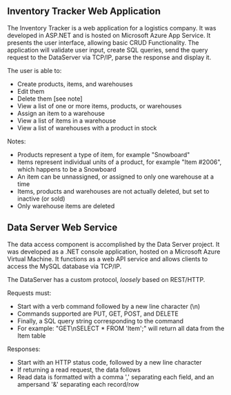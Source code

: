 ## Inventory Tracker Web Application

The Inventory Tracker is a web application for a logistics company. It was developed in ASP.NET and is hosted on Microsoft Azure App Service. It presents the user interface, allowing basic CRUD Functionality. The application will validate user input, create SQL queries, send the query request to the DataServer via TCP/IP, parse the response and display it.

The user is able to:
* Create products, items, and warehouses
* Edit them
* Delete them [see note]
* View a list of one or more items, products, or warehouses
* Assign an item to a warehouse
* View a list of items in a warehouse
* View a list of warehouses with a product in stock

Notes: 
* Products represent a type of item, for example "Snowboard"
* Items represent individual units of a product, for example "Item #2006", which happens to be a Snowboard
* An item can be unnassigned, or assigned to only one warehouse at a time
* Items, products and warehouses are not actually deleted, but set to inactive (or sold)
* Only warehouse items are deleted


## Data Server Web Service

The data access component is accomplished by the Data Server project. It was developed as a .NET console application, hosted on a Microsoft Azure Virtual Machine. It functions as a web API service and allows clients to access the MySQL database via TCP/IP. 

The DataServer has a custom protocol, *loosely* based on REST/HTTP. 

Requests must:
* Start with a verb command followed by a new line character (\n)
* Commands supported are PUT, GET, POST, and DELETE
* Finally, a SQL query string corresponding to the command
* For example: "GET\nSELECT * FROM 'Item';" will return all data from the Item table

Responses:
* Start with an HTTP status code, followed by a new line character
* If returning a read request, the data follows
* Read data is formatted with a comma ',' separating each field, and an ampersand '&' separating each record/row